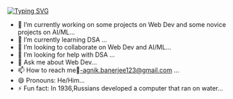 [![Typing SVG](https://readme-typing-svg.demolab.com?font=Fira+Code&pause=1000&random=false&width=435&lines=Hi+There+👋+!!;My+name+is+Agnik+Banerjee;Welcome+to+my+Git;Sphinx+of+black+quartz%2C+judge+my+vow)](https://git.io/typing-svg)

<!--
**agnik06/agnik06** is a ✨ _special_ ✨ repository because its `README.md` (this file) appears on your GitHub profile.

Here are some ideas to get you started:
-->
- 🔭 I’m currently working on some projects on Web Dev and some novice projects on AI/ML...
- 🌱 I’m currently learning DSA ...
- 👯 I’m looking to collaborate on Web Dev and AI/ML...
- 🤔 I’m looking for help with DSA ...
- 💬 Ask me about Web Dev...
- 📫 How to reach me📧-agnik.banerjee123@gmail.com ...
- 😄 Pronouns: He/Him...
- ⚡ Fun fact: In 1936,Russians developed a computer that ran on water...

